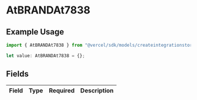 # AtBRANDAt7838

## Example Usage

```typescript
import { AtBRANDAt7838 } from "@vercel/sdk/models/createintegrationstoredirectop.js";

let value: AtBRANDAt7838 = {};
```

## Fields

| Field       | Type        | Required    | Description |
| ----------- | ----------- | ----------- | ----------- |